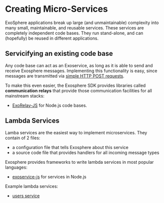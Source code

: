 # Creating Micro-Services

ExoSphere applications break up large (and unmaintainable) complexity
into many small, maintainable, and reusable services.
These services are completely independent code bases.
They run stand-alone, and can (hopefully) be reused in different applications.


## Servicifying an existing code base

Any code base can act as an Exoservice,
as long as it is able to send and receive Exosphere messages.
Implementing this functionality is easy,
since messages are transmitted via [simple HTTP POST requests](wire-format.md).

To make this even easier,
the Exosphere SDK provides libraries called __communication relays__
that provide those communication facilities for all mainstream stacks:
* [ExoRelay-JS](https://github.com/Originate/exorelay-js) for Node.js
  code bases.


## Lambda Services

Lamba services are the easiest way to implement microservices.
They contain of 2 files:
* a configuration file that tells Exosphere about this service
* a source code file that provides handlers for all incoming message types

Exosphere provides frameworks to write lambda services in most popular languages:
* [exoservice-js](https://github.com/Originate/exoservice-js) for services in Node.js

Example lambda services:
* [users service](https://github.com/Originate/exosphere-users-service)
